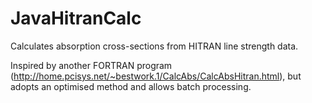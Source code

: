 # JavaHitranCalc
Calculates absorption cross-sections from HITRAN line strength data.

Inspired by another FORTRAN program (http://home.pcisys.net/~bestwork.1/CalcAbs/CalcAbsHitran.html), but adopts an optimised method and allows batch processing.
